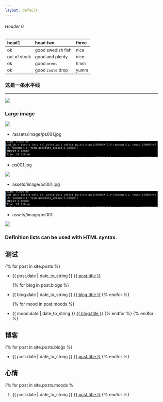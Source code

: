 ```yaml
---
layout: default
---
```



###### [](#header-6)Header 6

| head1        | head two          | three |
|:-------------|:------------------|:------|
| ok           | good swedish fish | nice  |
| out of stock | good and plenty   | nice  |
| ok           | good `oreos`      | hmm   |
| ok           | good `zoute` drop | yumm  |

### 这是一条水平线

---

![](https://assets-cdn.github.com/images/icons/emoji/octocat.png)

### Large image

![](https://guides.github.com/activities/hello-world/branching.png)

- /assets/image/ps001.jpg

![](./assets/image/ps001.jpg)

- ps001.jpg

![](ps001.jpg)

- assets/image/ps001.jpg

![](assets/image/ps001.jpg)

- assets/image/ps001

![](https://github.com/ShaoZeMing/docs/tree/gh-pages/assets/image/001.jpg)




### Definition lists can be used with HTML syntax.

## 测试

{% for post in site.posts %}
 - {{ post.date | date_to_string }} <a href="{{ site.baseurl }}{{ post.url }}">{{ post.title }}</a>

    {% for blog in post.blogs %}
 - {{ blog.date | date_to_string }} <a href="{{ site.baseurl }}{{ blog.url }}">{{ blog.title }}</a>
   {% endfor %}

   {% for mood in post.moods %}
 - {{ mood.date | date_to_string }} <a href="{{ site.baseurl }}{{ mood.url }}">{{ blog.title }}</a>
   {% endfor %}
{% endfor %}



## 博客

{% for post in site.posts.blogs %}
 - {{ post.date | date_to_string }} <a href="{{ site.baseurl }}{{ post.url }}">{{ post.title }}</a>
{% endfor %}

## 心情

{% for post in site.posts.moods %
 1. {{ post.date | date_to_string }} <a href="{{ site.baseurl }}{{ post.url }}">{{ post.title }}</a>
{% endfor %}


